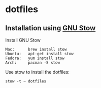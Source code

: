 # dotfiles

## Installation using [GNU Stow](https://www.gnu.org/software/stow/)

Install GNU Stow

    Mac:      brew install stow
    Ubuntu:   apt-get install stow
    Fedora:   yum install stow
    Arch:     pacman -S stow

Use stow to install the dotfiles:

    stow -t ~ dotfiles
